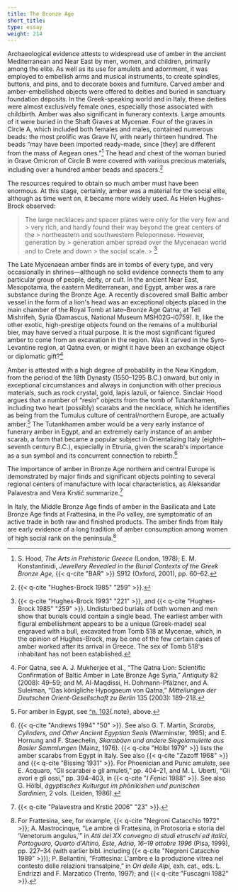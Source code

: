 ```yaml
---
title: The Bronze Age
short_title:
type: essay
weight: 214
---
```

Archaeological evidence attests to widespread use of amber in the ancient Mediterranean and Near East by men, women, and children, primarily among the elite. As well as its use for amulets and adornment, it was employed to embellish arms and musical instruments, to create spindles, buttons, and pins, and to decorate boxes and furniture. Carved amber and amber-embellished objects were offered to deities and buried in sanctuary foundation deposits. In the Greek-speaking world and in Italy, these deities were almost exclusively female ones, especially those associated with childbirth. Amber was also significant in funerary contexts. Large amounts of it were buried in the Shaft Graves at Mycenae. Four of the graves in Circle A, which included both females and males, contained numerous beads: the most prolific was Grave IV, with nearly thirteen hundred. The beads “may have been imported ready-made, since [they] are different from the mass of Aegean ones.”[^180] The head and chest of the woman buried in Grave Omicron of Circle B were covered with various precious materials, including over a hundred amber beads and spacers.[^181]

The resources required to obtain so much amber must have been enormous. At this stage, certainly, amber was a material for the social elite, although as time went on, it became more widely used. As Helen Hughes-Brock observed:

> The large necklaces and spacer plates were only for the very few and > very rich, and hardly found their way beyond the great centers of the > northeastern and southwestern Peloponnese. However, generation by > generation amber spread over the Mycenaean world and to Crete and down > the social scale. > [^182]

The Late Mycenaean amber finds are in tombs of every type, and very occasionally in shrines—although no solid evidence connects them to any particular group of people, deity, or cult. In the ancient Near East, Mesopotamia, the eastern Mediterranean, and Egypt, amber was a rare substance during the Bronze Age. A recently discovered small Baltic amber vessel in the form of a lion's head was an exceptional objects placed in the main chamber of the Royal Tomb at late–Bronze Age Qatna, at Tell Mishrifeh, Syria (Damascus, National Museum MSH02G-i0759). It, like the other exotic, high-prestige objects found on the remains of a multiburial bier, may have served a ritual purpose. It is the most significant figured amber to come from an excavation in the region. Was it carved in the Syro-Levantine region, at Qatna even, or might it have been an exchange object or diplomatic gift?[^183]

Amber is attested with a high degree of probability in the New Kingdom, from the period of the 18th Dynasty (1550–1295 B.C.) onward, but only in exceptional circumstances and always in conjunction with other precious materials, such as rock crystal, gold, lapis lazuli, or faïence. Sinclair Hood argues that a number of “resin” objects from the tomb of Tutankhamen, including two heart (possibly) scarabs and the necklace, which he identifies as being from the Tumulus culture of central/northern Europe, are actually amber.[^184] The Tutankhamen amber would be a very early instance of funerary amber in Egypt, and an extremely early instance of an amber scarab, a form that became a popular subject in Orientalizing Italy (eighth–seventh century B.C.), especially in Etruria, given the scarab's importance as a sun symbol and its concurrent connection to rebirth.[^185]

The importance of amber in Bronze Age northern and central Europe is demonstrated by major finds and significant objects pointing to several regional centers of manufacture with local characteristics, as Aleksandar Palavestra and Vera Krstić summarize.[^186]

In Italy, the Middle Bronze Age finds of amber in the Basilicata and Late Bronze Age finds at Frattesina, in the Po valley, are symptomatic of an active trade in both raw and finished products. The amber finds from Italy are early evidence of a long tradition of amber consumption among women of high social rank on the peninsula.[^187]

[^180]: S. Hood, *The Arts in Prehistoric Greece* (London, 1978); E. M. Konstantinidi, *Jewellery Revealed in the Burial Contexts of the Greek Bronze Age,* {{< q-cite "BAR" >}} S912 (Oxford, 2001), pp. 60–62.

[^181]: {{< q-cite "Hughes-Brock 1985" "259" >}}.

[^182]: {{< q-cite "Hughes-Brock 1993" "221" >}}, and {{< q-cite "Hughes-Brock 1985" "259" >}}. Undisturbed burials of both women and men show that burials could contain a single bead. The earliest amber with figural embellishment appears to be a unique (Greek-made) seal engraved with a bull, excavated from Tomb 518 at Mycenae, which, in the opinion of Hughes-Brock, may be one of the few certain cases of amber worked after its arrival in Greece. The sex of Tomb 518's inhabitant has not been established.

[^183]: For Qatna, see A. J. Mukherjee et al., “The Qatna Lion: Scientific Confirmation of Baltic Amber in Late Bronze Age Syria,” *Antiquity* 82 (2008): 49–59; and M. Al-Maqdissi, H. Dohmann-Pfälzner, and A. Suleiman, “Das königliche Hypogaeum von Qatna,” *Mitteilungen der Deutschen Orient-Gesellschaft zu Berlin* 135 (2003): 189–218.

[^184]: For amber in Egypt, see [^n. 103](#intro-01-fn103){.note}, above.

[^185]: {{< q-cite "Andrews 1994" "50" >}}. See also G. T. Martin, *Scarabs, Cylinders, and Other Ancient Egyptian Seals* (Warminster, 1985); and E. Hornung and F. Staechelin, *Skarabäen und andere Siegelamulette aus Basler Sammlungen* (Mainz, 1976). {{< q-cite "Hölbl 1979" >}} lists the amber scarabs from Egypt in Italy. See also {{< q-cite "Zazoff 1968" >}} and {{< q-cite "Bissing 1931" >}}. For Phoenician and Punic amulets, see E. Acquaro, “Gli scarabei e gli amuleti,” pp. 404–21, and M. L. Uberti, “Gli avori e gli ossi,” pp. 394–403, in {{< q-cite "*I Fenici* 1988" >}}. See also G. Hölbl, *ägyptisches Kulturgut im phönikishen und punischen Sardinien,* 2 vols. (Leiden, 1986).

[^186]: {{< q-cite "Palavestra and Krstić 2006" "23" >}}.

[^187]: For Frattesina, see, for example, {{< q-cite "Negroni Catacchio 1972" >}}; A. Mastrocinque, “Le ambre di Frattesina, in Protosoria e storia del ‘Venetorum angulus,’” in *Atti del XX convegno di studi etruschi ed italici, Portoguaro, Quarto d'Altino, Este, Adria, 16–19 ottobre 1996* (Pisa, 1999), pp. 227–34 (with earlier bibl. including {{< q-cite "Negroni Catacchio 1989" >}}); P. Bellantini, “Frattesina: L'ambre e la produzione vitrea nel contesto delle relazioni transalpine,” in *Ori delle Alpi,* exh. cat., eds. L. Endrizzi and F. Marzatico (Trento, 1997); and {{< q-cite "Fuscagni 1982" >}}.
